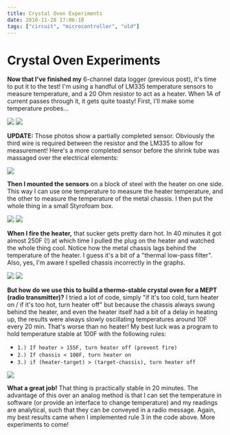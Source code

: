 ```yaml
---
title: Crystal Oven Experiments
date: 2010-11-28 17:06:18
tags: ["circuit", "microcontroller", "old"]
---
```


# Crystal Oven Experiments

__Now that I've finished my__ 6-channel data logger (previous post), it's time to put it to the test!  I'm using a handful of LM335 temperature sensors to measure temperature, and a 20 Ohm resistor to act as a heater.  When 1A of current passes through it, it gets quite toasty!  First, I'll make some temperature probes...

<div class="text-center img-border">

[![](IMG_4581_thumb.jpg)](IMG_4581.jpg)
[![](IMG_4588_thumb.jpg)](IMG_4588.jpg)

</div>

__UPDATE:__ Those photos show a partially completed sensor. Obviously the third wire is required between the resistor and the LM335 to allow for measurement! Here's a more completed sensor before the shrink tube was massaged over the electrical elements:

<div class="text-center img-border">

[![](IMG_4591_thumb.jpg)](IMG_4591.jpg)

</div>

__Then I mounted the sensors__ on a block of steel with the heater on one side.  This way I can use one temperature to measure the heater temperature, and the other to measure the temperature of the metal chassis.  I then put the whole thing in a small Styrofoam box. 

<div class="text-center img-border">

[![](IMG_4606_thumb.jpg)](IMG_4606.jpg)
[![](IMG_4615_thumb.jpg)](IMG_4615.jpg)

</div>

__When I fire the heater,__ that sucker gets pretty darn hot. In 40 minutes it got almost 250F (!) at which time I pulled the plug on the heater and watched the whole thing cool. Notice how the metal chassis lags behind the temperature of the heater. I guess it's a bit of a "thermal low-pass filter".  Also, yes, I'm aware I spelled chassis incorrectly in the graphs.

<div class="text-center">

[![](howhot_thumb.jpg)](howhot.png)
[![](quicktest_thumb.jpg)](quicktest.png)

</div>

__But how do we use this to build a thermo-stable crystal oven for a MEPT (radio transmitter)?__ I tried a lot of code, simply "if it's too cold, turn heater on / if it's too hot, turn heater off" but because the chassis always swung behind the heater, and even the heater itself had a bit of a delay in heating up, the results were always slowly oscillating temperatures around 10F every 20 min. That's worse than no heater!  My best luck was a program to hold temperature stable at 100F with the following rules:

* `1.) If heater > 155F, turn heater off (prevent fire)`
* `2.) If chassis < 100F, turn heater on`
* `3.) if (heater-target) > (target-chassis), turn heater off`

<div class="text-center">

[![](heaterworks_thumb.jpg)](heaterworks.png)

</div>

__What a great job!__ That thing is practically stable in 20 minutes. The advantage of this over an analog method is that I can set the temperature in software (or provide an interface to change temperature) and my readings are analytical, such that they can be conveyed in a radio message. Again, my best results came when I implemented rule 3 in the code above. More experiments to come!
